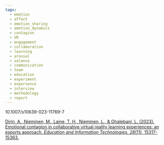 ```yaml
---
tags:
  - emotion
  - affect
  - emotion_sharing
  - emotion_dynamics
  - contagion
  - VR
  - engagement
  - collaboration
  - learning
  - arousal
  - valence
  - communication
  - team
  - education
  - experiment
  - experience
  - interview
  - methodology
  - report
---
```

10.1007/s10639-023-11769-7

[Dirin, A., Nieminen, M., Laine, T. H., Nieminen, L., & Ghalebani, L. (2023). Emotional contagion in collaborative virtual reality learning experiences: an esports approach. _Education and Information Technologies_, _28_(11), 15317-15363.](https://link.springer.com/content/pdf/10.1007/s10639-023-11769-7.pdf)